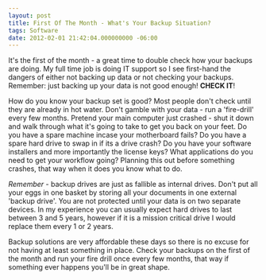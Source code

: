 ```yaml
---
layout: post
title: First Of The Month - What's Your Backup Situation? 
tags: Software
date: 2012-02-01 21:42:04.000000000 -06:00
---
```

<p>It's the first of the month - a great time to double check how your backups are doing.  My full time job is doing IT support so I see first-hand the dangers of either not backing up data or not checking your backups. Remember: just backing up your data is not good enough! <strong>CHECK IT</strong>!</p>

<p>How do you know your backup set is good? Most people don't check until they are already in hot water. Don't gamble with your data - run a 'fire-drill' every few months.  Pretend your main computer just crashed - shut it down and walk through what it's going to take to get you back on your feet.  Do you have a spare machine incase your motherboard fails? Do you have a spare hard drive to swap in if its a drive crash? Do you have your software installers and more importantly the license keys?  What applications do you need to get your workflow going? Planning this out before something crashes, that way when it does you know what to do.</p>

<p><em>Remember</em> - backup drives are just as fallible as internal drives.  Don't put all your eggs in one basket by storing all your documents in one external 'backup drive'.  You are not protected until your data is on two separate devices. In my experience you can usually expect hard drives to last between 3 and 5 years, however if it is a mission critical drive I would replace them every 1 or 2 years.</p>

<p>Backup solutions are very affordable these days so there is no excuse for not having at least something in place.  Check your backups on the first of the month and run your fire drill once every few months, that way if something ever happens you'll be in great shape.</p>
